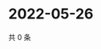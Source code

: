 # 2022-05-26

共 0 条

<!-- BEGIN WEIBO -->
<!-- 最后更新时间 Thu May 26 2022 13:17:39 GMT+0800 (China Standard Time) -->

<!-- END WEIBO -->
